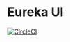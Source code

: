 # Eureka UI
[![CircleCI](https://circleci.com/gh/prajapati-parth/eureka-ui/tree/master.svg?style=svg)](https://circleci.com/gh/prajapati-parth/eureka-ui/tree/master)